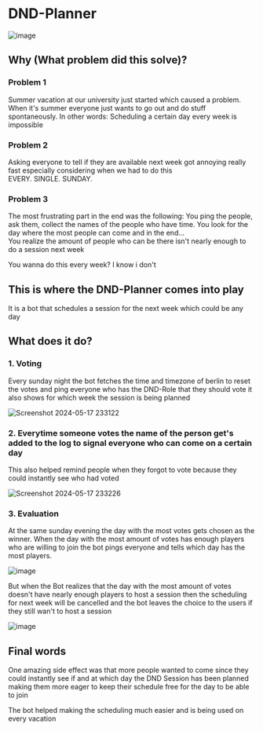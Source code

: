 <h1> DND-Planner </h1>

![image](https://github.com/IMIHonigmann/DCBot-DND_Planner/assets/129157644/e828a6b2-ab5d-4a55-84c3-d497a10e3bf6)

<h2> Why (What problem did this solve)? </h2>
<h3> Problem 1 </h3>
<p> Summer vacation at our university just started which caused a problem. When it's summer everyone just wants to go out and do stuff spontaneously. In other words: Scheduling a certain day every week is impossible </p>
<h3> Problem 2 </h3>
<div> Asking everyone to tell if they are available next week got annoying really fast especially considering when we had to do this </div>
EVERY. SINGLE. SUNDAY.

<p />
<h3> Problem 3 </h3>
<p />
<div> The most frustrating part in the end was the following: You ping the people, ask them, collect the names of the people who have time. You look for the day where the most people can come and in the end... </div>
<div> You realize the amount of people who can be there isn't nearly enough to do a session next week </div>
<p> You wanna do this every week? I know i don't </p>

<h2> This is where the DND-Planner comes into play </h2>
<p> It is a bot that schedules a session for the next week which could be any day </p>

<h2> What does it do? </h2>
<h3> 1. Voting </h3>
<p> Every sunday night the bot fetches the time and timezone of berlin to reset the votes and ping everyone who has the DND-Role that they should vote it also shows for which week the session is being planned </p>

![Screenshot 2024-05-17 233122](https://github.com/IMIHonigmann/DCBot-DND_Planner/assets/129157644/dbdc8beb-d6d5-4d3e-8d88-e3109b1d0200)

<h3> 2. Everytime someone votes the name of the person get's added to the log to signal everyone who can come on a certain day </h3>
<p> This also helped remind people when they forgot to vote because they could instantly see who had voted </p>

![Screenshot 2024-05-17 233226](https://github.com/IMIHonigmann/DCBot-DND_Planner/assets/129157644/30ead423-0000-4a5d-b846-79e42c65f44e)

<h3> 3. Evaluation </h3>
<p> At the same sunday evening the day with the most votes gets chosen as the winner. When the day with the most amount of votes has enough players who are willing to join the bot pings everyone and tells which day has the most players.

  ![image](https://github.com/IMIHonigmann/DCBot-DND_Planner/assets/129157644/7757ceb0-f7b4-4b34-aa3b-ad77d43ba95b)

  
  But when the Bot realizes that the day with the most amount of votes doesn't have nearly enough players to host a session then the scheduling for next week will be cancelled and the bot leaves the choice to the users if they still wan't to host a session </p>
  
  ![image](https://github.com/IMIHonigmann/DCBot-DND_Planner/assets/129157644/ed3182f5-1bb0-4a9c-ad47-2aec3814ea52)

<h2> Final words </h2>
<p> One amazing side effect was that more people wanted to come since they could instantly see if and at which day the DND Session has been planned making them more eager to keep their schedule free for the day to be able to join </p>
<p> The bot helped making the scheduling much easier and is being used on every vacation </p>
